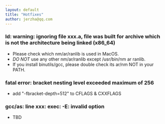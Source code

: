 ```yaml
---
layout: default
title: "Hotfixes"
author: jerzha@qq.com
---
```


### ld: warning: ignoring file xxx.a, file was built for archive which is not the architecture being linked (x86_64)

* Please check which nm/ar/ranlib is used in MacOS.
* *DO NOT* use any other nm/ar/ranlib except /usr/bin/nm ar ranlib.
* If you install binutils/gcc, please double check its ar/nm NOT in your PATH.

### fatal error: bracket nesting level exceeded maximum of 256

* add "-fbracket-depth=512" to CFLAGS & CXXFLAGS

### gcc/as: line xxx: exec: -E: invalid option

* TBD
